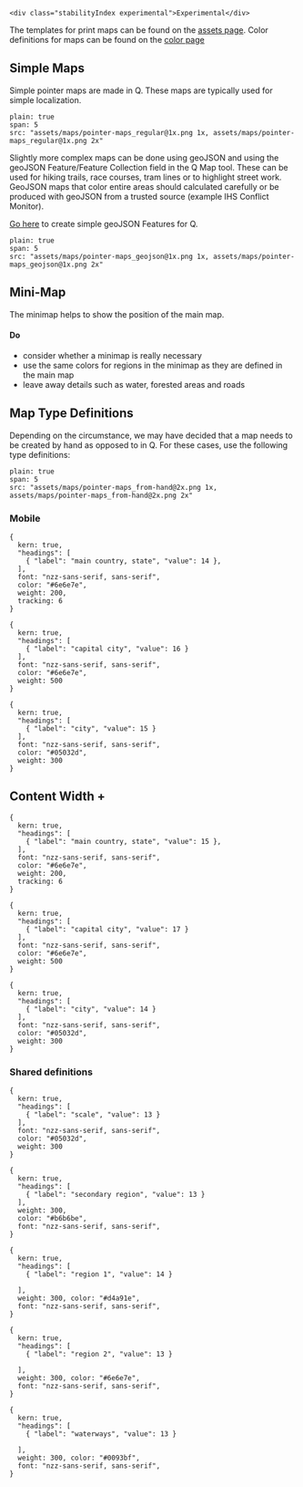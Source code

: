 ```html|span-1,no-source,plain
<div class="stabilityIndex experimental">Experimental</div>
```

The templates for print maps can be found on the [assets page](assets). Color definitions for maps can be found on the [color page](https://nzzdev.github.io/Storytelling-Styleguide/#/colors?a=maps-colors)

## Simple Maps

Simple pointer maps are made in Q. These maps are typically used for simple localization.

```image
plain: true
span: 5
src: "assets/maps/pointer-maps_regular@1x.png 1x, assets/maps/pointer-maps_regular@1x.png 2x"
```

Slightly more complex maps can be done using geoJSON and using the geoJSON Feature/Feature Collection field in the Q Map tool. These can be used for hiking trails, race courses, tram lines or to highlight street work. GeoJSON maps that color entire areas should calculated carefully or be produced with geoJSON from a trusted source (example IHS Conflict Monitor).

[Go here](http://geojson.io/) to create simple geoJSON Features for Q.

```image
plain: true
span: 5
src: "assets/maps/pointer-maps_geojson@1x.png 1x, assets/maps/pointer-maps_geojson@1x.png 2x"
```

## Mini-Map
The minimap helps to show the position of the main map.
#### Do
- consider whether a minimap is really necessary
- use the same colors for regions in the minimap as they are defined in the main map
- leave away details such as water, forested areas and roads

## Map Type Definitions

Depending on the circumstance, we may have decided that a map needs to be created by hand as opposed to in Q. For these cases, use the following type definitions:

```image
plain: true
span: 5
src: "assets/maps/pointer-maps_from-hand@2x.png 1x, assets/maps/pointer-maps_from-hand@2x.png 2x"
```

### Mobile
```type
{
  kern: true,
  "headings": [
    { "label": "main country, state", "value": 14 },
  ],
  font: "nzz-sans-serif, sans-serif",
  color: "#6e6e7e",
  weight: 200,
  tracking: 6
}
```
```type
{
  kern: true,
  "headings": [
    { "label": "capital city", "value": 16 }
  ],
  font: "nzz-sans-serif, sans-serif",
  color: "#6e6e7e",
  weight: 500
}
```
```type
{
  kern: true,
  "headings": [
    { "label": "city", "value": 15 }
  ],
  font: "nzz-sans-serif, sans-serif",
  color: "#05032d",
  weight: 300
}
```

## Content Width +
```type
{
  kern: true,
  "headings": [
    { "label": "main country, state", "value": 15 },
  ],
  font: "nzz-sans-serif, sans-serif",
  color: "#6e6e7e",
  weight: 200,
  tracking: 6
}
```
```type
{
  kern: true,
  "headings": [
    { "label": "capital city", "value": 17 }
  ],
  font: "nzz-sans-serif, sans-serif",
  color: "#6e6e7e",
  weight: 500
}
```
```type
{
  kern: true,
  "headings": [
    { "label": "city", "value": 14 }
  ],
  font: "nzz-sans-serif, sans-serif",
  color: "#05032d",
  weight: 300
}
```

### Shared definitions

```type
{
  kern: true,
  "headings": [
    { "label": "scale", "value": 13 }
  ],
  font: "nzz-sans-serif, sans-serif",
  color: "#05032d",
  weight: 300
}
```
```type
{
  kern: true,
  "headings": [
    { "label": "secondary region", "value": 13 }
  ],
  weight: 300,
  color: "#b6b6be",
  font: "nzz-sans-serif, sans-serif",
}
```
```type
{
  kern: true,
  "headings": [
    { "label": "region 1", "value": 14 }

  ],
  weight: 300, color: "#d4a91e",
  font: "nzz-sans-serif, sans-serif",
}
```
```type
{
  kern: true,
  "headings": [
    { "label": "region 2", "value": 13 }

  ],
  weight: 300, color: "#6e6e7e",
  font: "nzz-sans-serif, sans-serif",
}
```
```type
{
  kern: true,
  "headings": [
    { "label": "waterways", "value": 13 }

  ],
  weight: 300, color: "#0093bf",
  font: "nzz-sans-serif, sans-serif",
}
```
